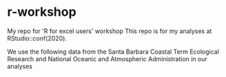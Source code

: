 # r-workshop
My repo for 'R for excel users' workshop
This repo is for my analyses at RStudio::conf(2020).

We use the following data from the Santa Barbara Coastal Term Ecological Research and National  Oceanic and Atmospheric Administration in our analyses